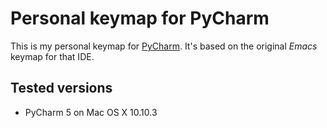 # Personal keymap for PyCharm

This is my personal keymap for [PyCharm](https://www.jetbrains.com/pycharm/). It's based
on the original *Emacs* keymap for that IDE.

## Tested versions

* PyCharm 5 on Mac OS X 10.10.3
